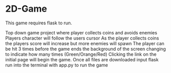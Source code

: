 # 2D-Game
This game requires flask to run.

Top down game project where player collects coins and avoids enemies
Players character will follow the users cursor
As the player collects  coins the players score will increase but more enemies will spawn
The player can be hit 3 times before the game ends the background of the screen changing to indicate how many times (Green/Orange/Red)
Clicking the link on the initial page will begin the game.
Once all files are downloaded input flask run into the terminal with app.py to run the game
